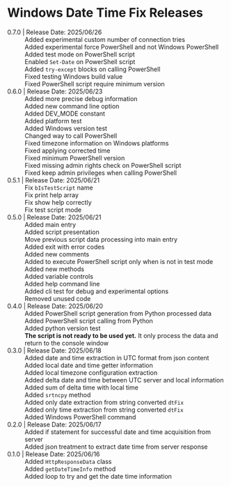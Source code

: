 # Windows Date Time Fix Releases

<!-- Windows Date Time Fix Releases Table: -->
<head>
    <link rel="stylesheet" href="Docs/CSS/ReleaseNotes.css">
    <link rel="stylesheet" href="./CSS/ReleaseNotes.css">
</head>
<dl>
    <!-- 0.7.0 (2025/06/26) -->
    <dt><version-data>0.7.0</version-data> | Release Date: 2025/06/26</dt>
    <dd>Added experimental custom number of connection tries</dd>
    <dd>Added experimental force PowerShell and not Windows PowerShell</dd>
    <dd>Added test mode on PowerShell script</dd>
    <dd>Enabled <code>Set-Date</code> on PowerShell script</dd>
    <dd>Added <code>try-except</code> blocks on calling PowerShell</dd>
    <dd><fix-alert>Fixed</fix-alert> testing Windows build value</dd>
    <dd><fix-alert>Fixed</fix-alert> PowerShell script require minimum version</dd>
    <!-- 0.6.0 (2025/06/23) -->
    <dt><version-data>0.6.0</version-data> | Release Date: 2025/06/23</dt>
    <dd>Added more precise debug information</dd>
    <dd>Added new command line option</dd>
    <dd>Added DEV_MODE constant</dd>
    <dd>Added platform test</dd>
    <dd>Added Windows version test</dd>
    <dd>Changed way to call PowerShell</dd>
    <dd><fix-alert>Fixed</fix-alert> timezone information on Windows platforms</dd>
    <dd><fix-alert>Fixed</fix-alert> applying corrected time</dd>
    <dd><fix-alert>Fixed</fix-alert> minimum PowerShell version</dd>
    <dd><fix-alert>Fixed</fix-alert> missing admin rights check on PowerShell script</dd>
    <dd><fix-alert>Fixed</fix-alert> keep admin privileges when calling PowerShell</dd>
    <!-- 0.5.1 (2025/06/21) -->
    <dt><version-data>0.5.1</version-data> | Release Date: 2025/06/21</dt>
    <dd>Fix <code>bIsTestScript</code> name</dd>
    <dd>Fix print help array</dd>
    <dd>Fix show help correctly</dd>
    <dd>Fix test script mode</dd>
    <!-- 0.5.0 (2025/06/21) -->
    <dt><version-data>0.5.0</version-data> | Release Date: 2025/06/21</dt>
    <dd>Added main entry</dd>
    <dd>Added script presentation</dd>
    <dd>Move previous script data processing into main entry</dd>
    <dd>Added exit with error codes</dd>
    <dd>Added new comments</dd>
    <dd>Added to execute PowerShell script only when is not in test mode</dd>
    <dd>Added new methods</dd>
    <dd>Added variable controls</dd>
    <dd>Added help command line</dd>
    <dd>Added cli test for debug and experimental options</dd>
    <dd>Removed unused code</dd>
    <!-- 0.4.0 (2025/06/20) -->
    <dt><version-data>0.4.0</version-data> | Release Date: 2025/06/20</dt>
    <dd>Added PowerShell script generation from Python processed data</dd>
    <dd>Added PowerShell script calling from Python</dd>
    <dd>Added python version test</dd>
    <dd><strong>The script is not ready to be used yet.</strong> It only process the data and return to the console window</dd>
    <!-- 0.3.0 (2025/06/18) -->
    <dt><version-data>0.3.0</version-data> | Release Date: 2025/06/18</dt>
    <dd>Added date and time extraction in UTC format from json content</dd>
    <dd>Added local date and time getter information</dd>
    <dd>Added local timezone configuration extraction</dd>
    <dd>Added delta date and time between UTC server and local information</dd>
    <dd>Added sum of delta time with local time</dd>
    <dd>Added <code>srtncpy</code> method</dd>
    <dd>Added only date extraction from string converted <code>dtFix</code></dd>
    <dd>Added only time extraction from string converted <code>dtFix</code></dd>
    <dd>Added Windows PowerShell command</dd>
    <!-- 0.2.0 (2025/06/17) -->
    <dt><version-data>0.2.0</version-data> | Release Date: 2025/06/17</dt>
    <dd>Added if statement for successful date and time acquisition from server</dd>
    <dd>Added json treatment to extract date time from server response</dd>
    <!-- 0.1.0 (2025/06/16) -->
    <dt><version-data>0.1.0</version-data> | Release Date: 2025/06/16</dt>
    <dd>Added <code>HttpResponseData</code> class</dd>
    <dd>Added <code>getDateTimeInfo</code> method</dd>
    <dd>Added loop to try and get the date time information</dd>
</dl>